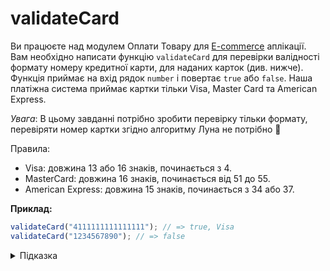 # validateCard

Ви працюєте над модулем Оплати Товару для [E-commerce](https://uk.wikipedia.org/wiki/%D0%95%D0%BB%D0%B5%D0%BA%D1%82%D1%80%D0%BE%D0%BD%D0%BD%D0%B0_%D0%BA%D0%BE%D0%BC%D0%B5%D1%80%D1%86%D1%96%D1%8F) аплікації. Вам необхідно написати функцію `validateCard` для перевірки валідності формату номеру кредитної карти, для наданих карток (див. нижче). Функція приймає на вхід рядок `number` і повертає `true` або `false`. Наша платіжна система приймає картки тільки Visa, Master Card та American Express.

_Увага_: В цьому завданні потрібно зробити перевірку тільки формату, перевіряти номер картки згідно алгоритму Луна не потрібно 🤗

Правила:

- Visa: довжина 13 або 16 знаків, починається з 4.
- MasterCard: довжина 16 знаків, починається від 51 до 55.
- American Express: довжина 15 знаків, починається з 34 або 37.

**Приклад:**

```js
validateCard("4111111111111111"); // => true, Visa
validateCard("1234567890"); // => false
```

<details>
  <summary>Підказка</summary>

___

  Для тестування свого виразу зручно користуватись [regex101](https://regex101.com/).

  1. [MDN: Regular expressions](https://developer.mozilla.org/en-US/docs/Web/JavaScript/Guide/Regular_Expressions)
  1. [MDN: Assertions](https://developer.mozilla.org/en-US/docs/Web/JavaScript/Guide/Regular_Expressions/Assertions)

</details>
